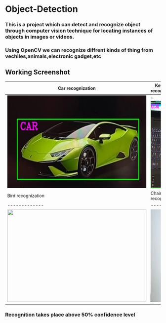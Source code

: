 # Object-Detection

### This is a project which can detect and recognize object through computer vision technique for locating instances of objects in images or videos.
### Using OpenCV we can recognize diffrent kinds of thing from vechiles,animals,electronic gadget,etc


Working Screenshot
-------
| Car recognization        | Keyboard recognization          | 
| ------------- | ---------|
| <img src ="car.jpg" height = "300" width = "450">     | <img src ="keyboard.jpg" height = "300" width = "450">|
| Bird recognization        | Chair recognization          |
| ------------- | ---------|
| <img src ="bird.jpg" height = "300" width = "450">     | <img src ="chair.jpg" height = "300" width = "450">|



### Recognition takes place above 50% confidence level 

